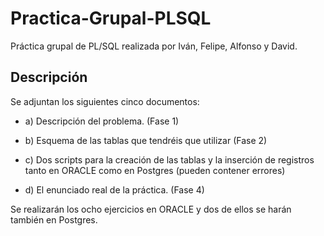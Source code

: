 # Practica-Grupal-PLSQL
Práctica grupal de PL/SQL realizada por Iván, Felipe, Alfonso y David.
## Descripción

Se adjuntan los siguientes cinco documentos:

- a) Descripción del problema. (Fase 1)

- b) Esquema de las tablas que tendréis que utilizar (Fase 2)

- c) Dos scripts para la creación de las tablas y la inserción de registros tanto en ORACLE como en Postgres (pueden contener errores)

- d) El enunciado real de la práctica. (Fase 4)

Se realizarán los ocho ejercicios en ORACLE y dos de ellos se harán también en Postgres.

